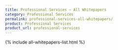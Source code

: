 ```yaml
---
title: Professional Services – All Whitepapers
category: Professional Services
permalink: professional-services-all-whitepapers/
product: Professional Services
product_url: professional-services
---
```


{% include all-whitepapers-list.html %}
